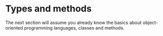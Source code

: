 # Types and methods

The next section will assume you already know the basics about object-oriented programming languages, classes and methods.

